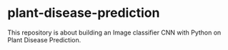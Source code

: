 # plant-disease-prediction
This repository is about building an Image classifier CNN with Python on Plant Disease Prediction.
